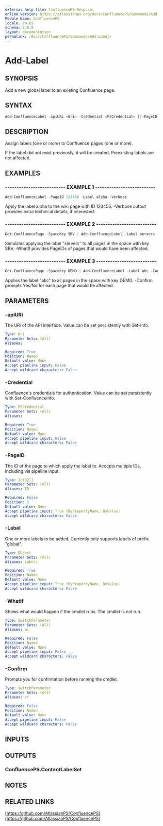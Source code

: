 ```yaml
---
external help file: ConfluencePS-help.xml
online version: https://atlassianps.org/docs/ConfluencePS/commands/Add-Label/
Module Name: ConfluencePS
locale: en-US
schema: 2.0.0
layout: documentation
permalink: /docs/ConfluencePS/commands/Add-Label/
---
```

# Add-Label

## SYNOPSIS

Add a new global label to an existing Confluence page.

## SYNTAX

```powershell
Add-ConfluenceLabel -apiURi <Uri> -Credential <PSCredential> [[-PageID] <Int32[]>] -Label <Object> [-WhatIf] [-Confirm]
```

## DESCRIPTION

Assign labels (one or more) to Confluence pages (one or more).

If the label did not exist previously, it will be created.
Preexisting labels are not affected.

## EXAMPLES

### -------------------------- EXAMPLE 1 --------------------------

```powershell
Add-ConfluenceLabel -PageID 123456 -Label alpha -Verbose
```

Apply the label alpha to the wiki page with ID 123456.
-Verbose output provides extra technical details, if interested.

### -------------------------- EXAMPLE 2 --------------------------

```powershell
Get-ConfluencePage -SpaceKey SRV | Add-ConfluenceLabel -Label servers -WhatIf
```

Simulates applying the label "servers" to all pages in the space with key SRV.
-WhatIf provides PageIDs of pages that would have been affected.

### -------------------------- EXAMPLE 3 --------------------------

```powershell
Get-ConfluencePage -SpaceKey DEMO | Add-ConfluenceLabel -Label abc -Confirm
```

Applies the label "abc" to all pages in the space with key DEMO.
-Confirm prompts Yes/No for each page that would be affected.

## PARAMETERS

### -apiURi

The URi of the API interface.
Value can be set persistently with Set-Info.

```yaml
Type: Uri
Parameter Sets: (All)
Aliases:

Required: True
Position: Named
Default value: None
Accept pipeline input: False
Accept wildcard characters: False
```

### -Credential

Confluence's credentials for authentication.
Value can be set persistently with Set-ConfluenceInfo.

```yaml
Type: PSCredential
Parameter Sets: (All)
Aliases:

Required: True
Position: Named
Default value: None
Accept pipeline input: False
Accept wildcard characters: False
```

### -PageID

The ID of the page to which apply the label to.
Accepts multiple IDs, including via pipeline input.

```yaml
Type: Int32[]
Parameter Sets: (All)
Aliases: ID

Required: False
Position: 1
Default value: None
Accept pipeline input: True (ByPropertyName, ByValue)
Accept wildcard characters: False
```

### -Label

One or more labels to be added.
Currently only supports labels of prefix "global".

```yaml
Type: Object
Parameter Sets: (All)
Aliases: Labels

Required: True
Position: Named
Default value: None
Accept pipeline input: True (ByPropertyName, ByValue)
Accept wildcard characters: False
```

### -WhatIf

Shows what would happen if the cmdlet runs.
The cmdlet is not run.

```yaml
Type: SwitchParameter
Parameter Sets: (All)
Aliases: wi

Required: False
Position: Named
Default value: None
Accept pipeline input: False
Accept wildcard characters: False
```

### -Confirm

Prompts you for confirmation before running the cmdlet.

```yaml
Type: SwitchParameter
Parameter Sets: (All)
Aliases: cf

Required: False
Position: Named
Default value: None
Accept pipeline input: False
Accept wildcard characters: False
```

## INPUTS

## OUTPUTS

### ConfluencePS.ContentLabelSet

## NOTES

## RELATED LINKS

[https://github.com/AtlassianPS/ConfluencePS](https://github.com/AtlassianPS/ConfluencePS)
